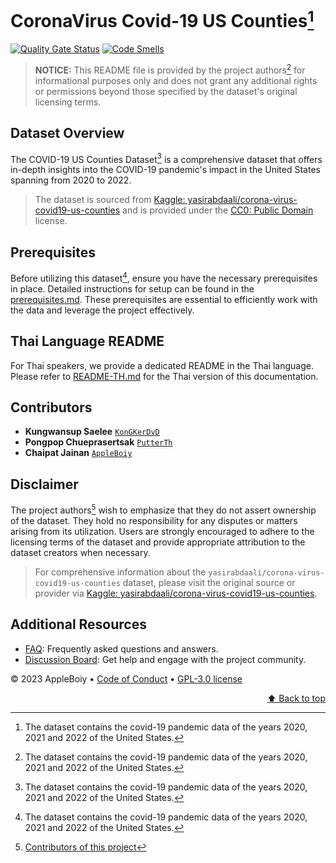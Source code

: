 
# CoronaVirus Covid-19 US Counties[^1]

[//]: # (#### [Explore Dataset]&#40;../notebooks/inspect.ipynb&#41; &bull; [View the docs ]&#40;docs/prerequisites.md&#41; &bull; [Report issues]&#40;https://github.com/AppleBoiy/Covid-19US-CS203/issues&#41;)
[![Quality Gate Status](https://sonarcloud.io/api/project_badges/measure?project=AppleBoiy_Covid-19US-CS203&metric=alert_status)](https://sonarcloud.io/summary/new_code?id=AppleBoiy_Covid-19US-CS203) [![Code Smells](https://sonarcloud.io/api/project_badges/measure?project=AppleBoiy_Covid-19US-CS203&metric=code_smells)](https://sonarcloud.io/summary/new_code?id=AppleBoiy_Covid-19US-CS203)
>**NOTICE:** This README file is provided by the project authors[^1] for informational purposes only and does not grant any additional rights or permissions beyond those specified by the dataset's original licensing terms.
## Dataset Overview
The COVID-19 US Counties Dataset[^1] is a comprehensive dataset that offers in-depth insights into the COVID-19 pandemic's impact in the United States spanning from 2020 to 2022.
> The dataset is sourced from [Kaggle: yasirabdaali/corona-virus-covid19-us-counties](https://www.kaggle.com/datasets/yasirabdaali/corona-virus-covid19-us-counties) and is provided under the [CC0: Public Domain](https://creativecommons.org/publicdomain/zero/1.0/) license.
## Prerequisites
Before utilizing this dataset[^1], ensure you have the necessary prerequisites in place. Detailed instructions for setup can be found in the [prerequisites.md](docs/prerequisites.md). These prerequisites are essential to efficiently work with the data and leverage the project effectively.
## Thai Language README
For Thai speakers, we provide a dedicated README in the Thai language. Please refer to [README-TH.md](README-TH.md) for the Thai version of this documentation.
## Contributors
- **Kungwansup Saelee** [`KonGKerDvD`](https://github.com/KonGKerDvD)
- **Pongpop Chueprasertsak** [`PutterTh`](https://github.com/PutterTh)
- **Chaipat Jainan** [`AppleBoiy`](https://github.com/AppleBoiy)
## Disclaimer
The project authors[^2] wish to emphasize that they do not assert ownership of the dataset. They hold no responsibility for any disputes or matters arising from its utilization. Users are strongly encouraged to adhere to the licensing terms of the dataset and provide appropriate attribution to the dataset creators when necessary.
> For comprehensive information about the `yasirabdaali/corona-virus-covid19-us-counties` dataset, please visit the original source or provider via [Kaggle: yasirabdaali/corona-virus-covid19-us-counties](https://www.kaggle.com/datasets/yasirabdaali/corona-virus-covid19-us-counties).
## Additional Resources
- [FAQ](docs/FAQ.md): Frequently asked questions and answers.
- [Discussion Board](https://github.com/AppleBoiy/Covid-19US-CS203/discussions): Get help and engage with the project community.

&copy; 2023 AppleBoiy &bull; [Code of Conduct](CODE_OF_CONDUCT.md) &bull; [GPL-3.0 license](../LICENSE)


[^1]: The dataset contains the covid-19 pandemic data of the years 2020, 2021 and 2022 of the United States.
[^2]: [Contributors of this project](#contributors)


<p align="right"><a href="#coronavirus-covid-19-us-counties">⬆ Back to top</a></p>

